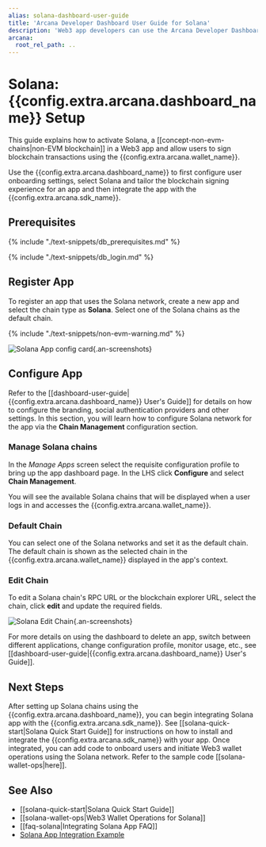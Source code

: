 ```yaml
---
alias: solana-dashboard-user-guide
title: 'Arcana Developer Dashboard User Guide for Solana'
description: 'Web3 app developers can use the Arcana Developer Dashboard to register and configure the apps to use Solana network, before integration with the Arcana Auth SDK.'
arcana:
  root_rel_path: ..
---
```


# Solana: {{config.extra.arcana.dashboard_name}} Setup

This guide explains how to activate Solana, a [[concept-non-evm-chains|non-EVM blockchain]] in a Web3 app and allow users to sign blockchain transactions using the {{config.extra.arcana.wallet_name}}.

Use the {{config.extra.arcana.dashboard_name}} to first configure user onboarding settings, select Solana and tailor the blockchain signing experience for an app and then integrate the app with the {{config.extra.arcana.sdk_name}}. 

## Prerequisites

{% include "./text-snippets/db_prerequisites.md" %}

{% include "./text-snippets/db_login.md" %}

## Register App

To register an app that uses the Solana network, create a new app and select the chain type as **Solana**. Select one of the Solana chains as the default chain.

{% include "./text-snippets/non-evm-warning.md" %}

![Solana App config card](/img/an_db_new_solana_app_card.gif){.an-screenshots}

## Configure App

Refer to the [[dashboard-user-guide|{{config.extra.arcana.dashboard_name}} User's Guide]] for details on how to configure the branding, social authentication providers and other settings. In this section, you will learn how to configure Solana network for the app via the **Chain Management** configuration section.

### Manage Solana chains

In the *Manage Apps* screen select the requisite configuration profile to bring up the app dashboard page. In the LHS click **Configure** and select **Chain Management**.

You will see the available Solana chains that will be displayed when a user logs in and accesses the {{config.extra.arcana.wallet_name}}.

### Default Chain

You can select one of the Solana networks and set it as the default chain. The default chain is shown as the selected chain in the {{config.extra.arcana.wallet_name}} displayed in the app's context.

### Edit Chain

To edit a Solana chain's RPC URL or the blockchain explorer URL, select the chain, click **edit** and update the required fields.

![Solana Edit Chain](/img/an_db_new_solana_edit_chain.gif){.an-screenshots}

<!--
## Switch Chain Type

If you create an app entry with Solana, you can later switch the chain types to EVM-compatible chains or other supported non-EVM chains. Switching to EVM chains will result in the wallet displaying only the EVM chains once the user logs in.  

Note, at a time, developers can only enable either EVM-compatible chains or the Solana chains. In the future, there may be other chains besides Solana that may show up in the **Chain Type** dropdown list.

![Solana Switch Chain](/img/an_db_new_solana_switch_evm.gif){.an-screenshots}

!!! warning "Dynamic Switching"

      Switching between EVM and non-EVM chains is allowed only during app development. Once the app is deployed and users log in, if a user logs in and the wallet displays the Solana chain as the default one selected by the app developer, switching chains from the wallet UI may not work. If a user logs out and then re-logs into the app, they will see a different type of chain (EVM, non-EVM) and the keys will be different.

-->

For more details on using the dashboard to delete an app, switch between different applications, change configuration profile, monitor usage, etc., see [[dashboard-user-guide|{{config.extra.arcana.dashboard_name}} User's Guide]]. 

## Next Steps

After setting up Solana chains using the {{config.extra.arcana.dashboard_name}}, you can begin integrating Solana app with the {{config.extra.arcana.sdk_name}}. See [[solana-quick-start|Solana Quick Start Guide]] for instructions on how to install and integrate the {{config.extra.arcana.sdk_name}} with your app. Once integrated, you can add code to onboard users and initiate Web3 wallet operations using the Solana network. Refer to the sample code [[solana-wallet-ops|here]].

## See Also

* [[solana-quick-start|Solana Quick Start Guide]]
* [[solana-wallet-ops|Web3 Wallet Operations for Solana]]
* [[faq-solana|Integrating Solana App FAQ]]
* [Solana App Integration Example](https://github.com/arcana-network/auth-examples)
